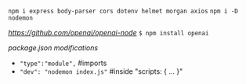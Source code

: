 `npm i express body-parser cors dotenv helmet morgan axios`
`npm i -D nodemon`

*https://github.com/openai/openai-node*
`$ npm install openai`

*package.json modifications*
- `"type":"module",` #imports
- `"dev": "nodemon index.js"` #inside "scripts: { ... }"
